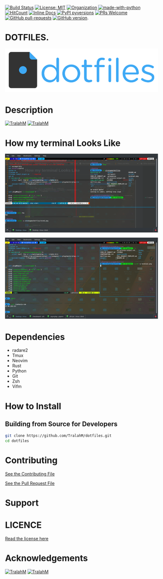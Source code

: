 [![Build Status](https://travis-ci.com/TralahM/dotfiles.svg?branch=master)](https://travis-ci.com/TralahM/dotfiles)
[![License: MIT](https://img.shields.io/badge/License-MIT-red.svg)](https://opensource.org/licenses/MIT)
[![Organization](https://img.shields.io/badge/Org-TralahTek-blue.svg)](https://github.com/TralahTek)
[![made-with-python](https://img.shields.io/badge/Made%20with-Python-1f425f.svg)](https://www.python.org/)
[![HitCount](http://hits.dwyl.io/TralahM/dotfiles.svg)](http://dwyl.io/TralahM/dotfiles)
[![Inline Docs](http://inch-ci.org/github/TralahM/dotfiles.svg?branch=master)](http://inch-ci.org/github/TralahM/dotfiles)
[![PyPI pyversions](https://img.shields.io/pypi/pyversions/ansicolortags.svg)](https://pypi.python.org/pypi/ansicolortags/)
[![PRs Welcome](https://img.shields.io/badge/PRs-welcome-brightgreen.svg?style=flat-square)](https://github.com/TralahM/pull/)
[![GitHub pull-requests](https://img.shields.io/github/issues-pr/Naereen/StrapDown.js.svg)](https://gitHub.com/TralahM/dotfiles/pull/)
[![GitHub version](https://badge.fury.io/gh/Naereen%2FStrapDown.js.svg)](https://github.com/TralahM/dotfiles).

# DOTFILES.
![MyDotfiles](dotfiles.png)

# Description

[![TralahM](https://img.shields.io/badge/Engineer-TralahM-blue.svg?style=for-the-badge)](https://github.com/TralahM)
[![TralahM](https://img.shields.io/badge/Maintainer-TralahM-green.svg?style=for-the-badge)](https://github.com/TralahM)

# How my terminal Looks Like
![Terminal](term2.png)


![Terminal](terminal.png)

# Dependencies
- radare2
- Tmux
- Neovim
- Rust
- Python
- Git
- Zsh
- Vifm

# How to Install


## Building from Source for Developers

```Bash
git clone https://github.com/TralahM/dotfiles.git
cd dotfiles
```

# Contributing
[See the Contributing File](CONTRIBUTING.rst)


[See the Pull Request File](PULL_REQUEST_TEMPLATE.md)


# Support

# LICENCE
[Read the license here](LICENSE)


# Acknowledgements

[![TralahM](https://img.shields.io/badge/Engineer-TralahM-blue.svg?style=for-the-badge)](https://github.com/TralahM)
[![TralahM](https://img.shields.io/badge/Maintainer-TralahM-green.svg?style=for-the-badge)](https://github.com/TralahM)

